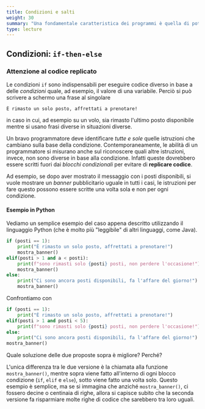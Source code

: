 ```yaml
---
title: Condizioni e salti
weight: 30
summary: "Una fondamentale caratteristica dei programmi è quella di poter operare scelte sulla base di condizioni. Le istruzioni che operano tali scelte chiamate istruzione di salto o istruzioni di controllo del flusso."
type: lecture
---
```


## Condizioni: `if-then-else`

### Attenzione al codice replicato
Le condizioni `if` sono indispensabili per eseguire codice diverso in base
a delle *condizioni* quale, ad esempio, il valore di una variabile. Perciò
si può scrivere a schermo una frase al singolare

    È rimasto un solo posto, affrettati a prenotare!

in caso in cui, ad esempio su un volo, sia rimasto l'ultimo posto disponibile
mentre si usano frasi diverse in situazioni diverse.

Un bravo programmatore deve identificare *tutte e sole* quelle istruzioni
che cambiano sulla base della condizione. Contemporaneamente, le abilità di un
programmatore si misurano anche sul riconoscere quali altre istruzioni, invece,
non sono diverse in base alla condizione. Infatti queste dovrebbero essere
scritti fuori dai *blocchi condizionali* per evitare di **replicare codice**.

Ad esempio, se dopo aver mostrato il messaggio con i posti disponibili, si
vuole mostrare un *banner* pubblicitario uguale in tutti i casi, le istruzioni
per fare questo possono essere scritte una volta sola e non per ogni condizione.

#### Esempio in Python
Vediamo un semplice esempio del caso appena descritto utilizzando il
linguaggio Python (che è molto più "leggibile" di altri linguaggi, come
Java).

```python
if (posti == 1):
    print("È rimasto un solo posto, affrettati a prenotare!")
    mostra_banner()
elif(posti > 1 and a < posti):
    print(f"sono rimasti solo {posti} posti, non perdere l'occasione!")
    mostra_banner()
else:
    print("Ci sono ancora posti disponibili, fa l'affare del giorno!")
    mostra_banner()
```

Confrontiamo con

```python
if (posti == 1):
    print("È rimasto un solo posto, affrettati a prenotare!")
elif(posti > 1 and posti < 5):
    print(f"sono rimasti solo {posti} posti, non perdere l'occasione!")
else:
    print("Ci sono ancora posti disponibili, fa l'affare del giorno!")
mostra_banner()
```

Quale soluzione delle due proposte sopra è migliore? Perché?

L'unica differenza tra le due versione è la chiamata alla funzione
`mostra_banner()`, mentre sopra viene fatto all'interno di ogni blocco
condizione (`if`, `elif` e `else`), sotto viene fatto una volta solo.
Questo esempio è semplice, ma se si immagina che anziché `mostra_banner()`,
ci fossero decine o centinaia di righe, allora si capisce subito che la
seconda versione fa risparmiare molte righe di codice che sarebbero tra
loro uguali.

